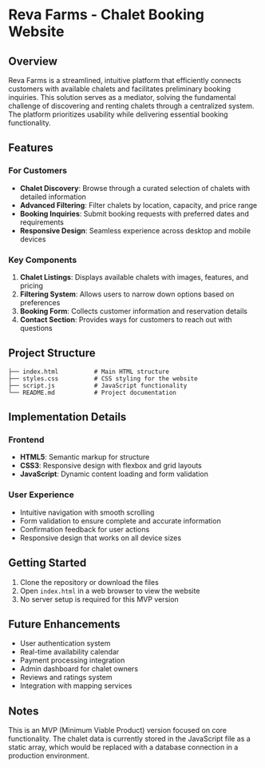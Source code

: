 # Reva Farms - Chalet Booking Website

## Overview
Reva Farms is a streamlined, intuitive platform that efficiently connects customers with available chalets and facilitates preliminary booking inquiries. This solution serves as a mediator, solving the fundamental challenge of discovering and renting chalets through a centralized system. The platform prioritizes usability while delivering essential booking functionality.

## Features

### For Customers
- **Chalet Discovery**: Browse through a curated selection of chalets with detailed information
- **Advanced Filtering**: Filter chalets by location, capacity, and price range
- **Booking Inquiries**: Submit booking requests with preferred dates and requirements
- **Responsive Design**: Seamless experience across desktop and mobile devices

### Key Components
1. **Chalet Listings**: Displays available chalets with images, features, and pricing
2. **Filtering System**: Allows users to narrow down options based on preferences
3. **Booking Form**: Collects customer information and reservation details
4. **Contact Section**: Provides ways for customers to reach out with questions

## Project Structure

```
├── index.html          # Main HTML structure
├── styles.css          # CSS styling for the website
├── script.js           # JavaScript functionality
└── README.md           # Project documentation
```

## Implementation Details

### Frontend
- **HTML5**: Semantic markup for structure
- **CSS3**: Responsive design with flexbox and grid layouts
- **JavaScript**: Dynamic content loading and form validation

### User Experience
- Intuitive navigation with smooth scrolling
- Form validation to ensure complete and accurate information
- Confirmation feedback for user actions
- Responsive design that works on all device sizes

## Getting Started

1. Clone the repository or download the files
2. Open `index.html` in a web browser to view the website
3. No server setup is required for this MVP version

## Future Enhancements

- User authentication system
- Real-time availability calendar
- Payment processing integration
- Admin dashboard for chalet owners
- Reviews and ratings system
- Integration with mapping services

## Notes

This is an MVP (Minimum Viable Product) version focused on core functionality. The chalet data is currently stored in the JavaScript file as a static array, which would be replaced with a database connection in a production environment.
